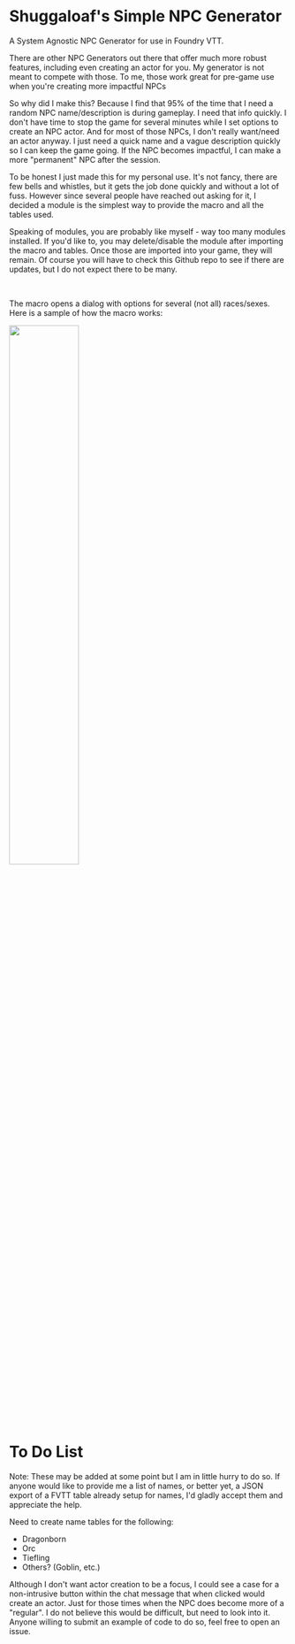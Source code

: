 # Shuggaloaf's Simple NPC Generator

A System Agnostic NPC Generator for use in Foundry VTT.

There are other NPC Generators out there that offer much more robust features, including even creating an actor for you. My generator is not meant to compete with those. To me, those work great for pre-game use when you're creating more impactful NPCs

So why did I make this? Because I find that 95% of the time that I need a random NPC name/description is during gameplay. I need that info quickly. I don't have time to stop the game for several minutes while I set  options to create an NPC actor. And for most of those NPCs, I don't really want/need an actor anyway. I just need a quick name and a vague description quickly so I can keep the game going. If the NPC becomes impactful, I can make a more "permanent" NPC after the session.

To be honest I just made this for my personal use. It's not fancy, there are few bells and whistles, but it gets the job done quickly and without a lot of fuss. However since several people have reached out asking for it, I decided a module is the simplest way to provide the macro and all the tables used. 

Speaking of modules, you are probably like myself - way too many modules installed. If you'd like to, you may delete/disable the module after importing the macro and tables. Once those are imported into your game, they will remain. Of course you will have to check this Github repo to see if there are updates, but I do not expect there to be many. 

&nbsp;

The macro opens a dialog with options for several (not all) races/sexes. Here is a sample of how the macro works:

<img src="https://raw.githubusercontent.com/Shuggaloaf/Simple_NPC_Generator/main/media/Capture-04.gif" width="50%"/>

&nbsp;

# To Do List
Note: These may be added at some point but I am in little hurry to do so. If anyone would like to provide me a list of names, or better yet, a JSON export of a FVTT table already setup for names, I'd gladly accept them and appreciate the help.

Need to create name tables for the following:
- Dragonborn
- Orc
- Tiefling
- Others? (Goblin, etc.)

Although I don't want actor creation to be a focus, I could see a case for a non-intrusive button within the chat message that when clicked would create an actor. Just for those times when the NPC does become more of a "regular". I do not believe this would be difficult, but need to look into it. Anyone willing to submit an example of code to do so, feel free to open an issue. 
